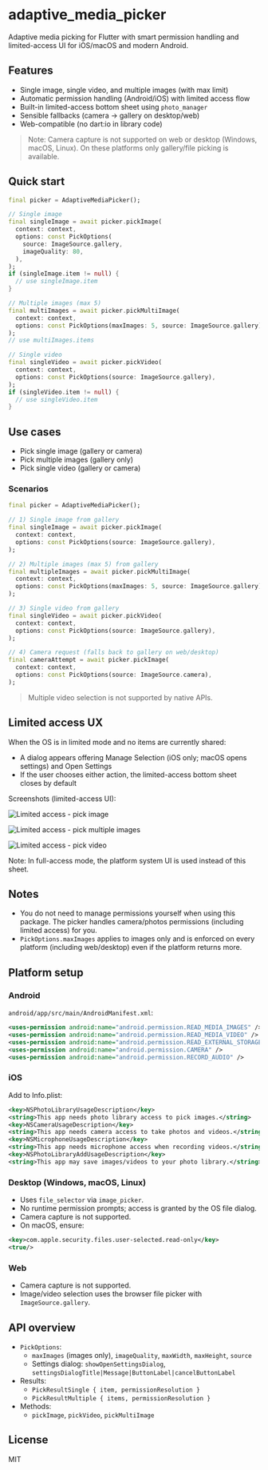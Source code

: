 # adaptive_media_picker

Adaptive media picking for Flutter with smart permission handling and limited-access UI for iOS/macOS and modern Android.

## Features

- Single image, single video, and multiple images (with max limit)
- Automatic permission handling (Android/iOS) with limited access flow
- Built-in limited-access bottom sheet using `photo_manager`
- Sensible fallbacks (camera → gallery on desktop/web)
- Web-compatible (no dart:io in library code)

> Note: Camera capture is not supported on web or desktop (Windows, macOS, Linux). On these platforms only gallery/file picking is available.

## Quick start

```dart
final picker = AdaptiveMediaPicker();

// Single image
final singleImage = await picker.pickImage(
  context: context,
  options: const PickOptions(
    source: ImageSource.gallery,
    imageQuality: 80,
  ),
);
if (singleImage.item != null) {
  // use singleImage.item
}

// Multiple images (max 5)
final multiImages = await picker.pickMultiImage(
  context: context,
  options: const PickOptions(maxImages: 5, source: ImageSource.gallery),
);
// use multiImages.items

// Single video
final singleVideo = await picker.pickVideo(
  context: context,
  options: const PickOptions(source: ImageSource.gallery),
);
if (singleVideo.item != null) {
  // use singleVideo.item
}
```

## Use cases

- Pick single image (gallery or camera)
- Pick multiple images (gallery only)
- Pick single video (gallery or camera)

### Scenarios

```dart
final picker = AdaptiveMediaPicker();

// 1) Single image from gallery
final singleImage = await picker.pickImage(
  context: context,
  options: const PickOptions(source: ImageSource.gallery),
);

// 2) Multiple images (max 5) from gallery
final multipleImages = await picker.pickMultiImage(
  context: context,
  options: const PickOptions(maxImages: 5, source: ImageSource.gallery),
);

// 3) Single video from gallery
final singleVideo = await picker.pickVideo(
  context: context,
  options: const PickOptions(source: ImageSource.gallery),
);

// 4) Camera request (falls back to gallery on web/desktop)
final cameraAttempt = await picker.pickImage(
  context: context,
  options: const PickOptions(source: ImageSource.camera),
);
```

> Multiple video selection is not supported by native APIs.

## Limited access UX

When the OS is in limited mode and no items are currently shared:

- A dialog appears offering Manage Selection (iOS only; macOS opens settings) and Open Settings
- If the user chooses either action, the limited-access bottom sheet closes by default

Screenshots (limited-access UI):

![Limited access - pick image](assets/images/limited_access_image_pick.jpg)

![Limited access - pick multiple images](assets/images/limited_access_multi_image_pick.jpg)

![Limited access - pick video](assets/images/limited_access_video_pick.jpg)

Note: In full-access mode, the platform system UI is used instead of this sheet.

## Notes

- You do not need to manage permissions yourself when using this package. The picker handles camera/photos permissions (including limited access) for you.
- `PickOptions.maxImages` applies to images only and is enforced on every platform (including web/desktop) even if the platform returns more.

## Platform setup

### Android

`android/app/src/main/AndroidManifest.xml`:

```xml
<uses-permission android:name="android.permission.READ_MEDIA_IMAGES" />
<uses-permission android:name="android.permission.READ_MEDIA_VIDEO" />
<uses-permission android:name="android.permission.READ_EXTERNAL_STORAGE" />
<uses-permission android:name="android.permission.CAMERA" />
<uses-permission android:name="android.permission.RECORD_AUDIO" />
```

### iOS

Add to Info.plist:

```xml
<key>NSPhotoLibraryUsageDescription</key>
<string>This app needs photo library access to pick images.</string>
<key>NSCameraUsageDescription</key>
<string>This app needs camera access to take photos and videos.</string>
<key>NSMicrophoneUsageDescription</key>
<string>This app needs microphone access when recording videos.</string>
<key>NSPhotoLibraryAddUsageDescription</key>
<string>This app may save images/videos to your photo library.</string>
```

### Desktop (Windows, macOS, Linux)

- Uses `file_selector` via `image_picker`.
- No runtime permission prompts; access is granted by the OS file dialog.
- Camera capture is not supported.
- On macOS, ensure:

```xml
<key>com.apple.security.files.user-selected.read-only</key>
<true/>
```

### Web

- Camera capture is not supported.
- Image/video selection uses the browser file picker with `ImageSource.gallery`.

## API overview

- `PickOptions`:
  - `maxImages` (images only), `imageQuality`, `maxWidth`, `maxHeight`, `source`
  - Settings dialog: `showOpenSettingsDialog`, `settingsDialogTitle|Message|ButtonLabel|cancelButtonLabel`
- Results:
  - `PickResultSingle { item, permissionResolution }`
  - `PickResultMultiple { items, permissionResolution }`
- Methods:
  - `pickImage`, `pickVideo`, `pickMultiImage`

## License

MIT
